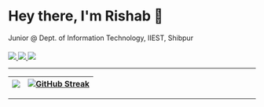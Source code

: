 <h1 align="left">Hey there, I'm Rishab 👋</h1>

Junior @ Dept. of Information Technology, IIEST, Shibpur
<br>
<p align="left" style="margin-top:20px;">

<a href="https://www.linkedin.com/in/rishab-purkayastha-8817b9210/">
<img src="https://img.shields.io/badge/linkedin-%230077B5.svg?&style=for-the-badge&logo=linkedin&logoColor=white"></img>
</a>

<a href="https://drive.google.com/file/d/1u5Oj0uur0i7U5xgaK4H635afIQClRzkK/view?usp=sharing">
<img src="https://img.shields.io/badge/resume-pdf-%23181717.svg?&style=for-the-badge&logoColor=white">
</img>
</a>

<a href="mailto:rishabpurkayastha28@gmail.com">
<img src="https://img.shields.io/badge/gmail-D14836?&style=for-the-badge&logo=gmail&logoColor=white"></img>
</a>
                                                                                                    
</p> 


---

|<img src="https://github-readme-stats.vercel.app/api?username=rishab1128&show_icons=true&theme=gotham"> |[![GitHub Streak](https://github-readme-streak-stats.herokuapp.com?user=rishab1128&theme=react)](https://git.io/streak-stats)
|---|---|
 
 ---
